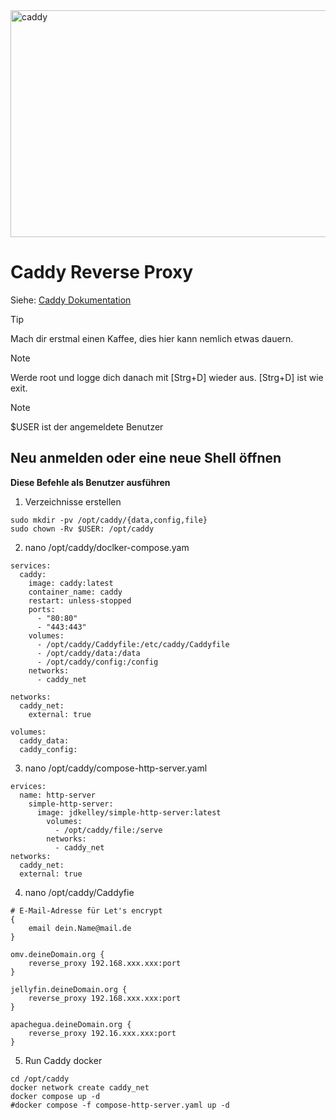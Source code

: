 
<img width="1200" height="363" alt="caddy" src="https://github.com/user-attachments/assets/c66add0c-d043-4c32-8568-405454cb88ac" />

# Caddy Reverse Proxy 
Siehe: [Caddy Dokumentation](https://caddyserver.com/)

> [!TIP]
> Mach dir erstmal einen Kaffee, dies hier kann nemlich etwas dauern.

> [!NOTE]
> Werde root und logge dich danach mit [Strg+D] wieder aus.
> [Strg+D] ist wie exit.

> [!NOTE]
> $USER ist der angemeldete Benutzer

## Neu anmelden oder eine neue Shell öffnen

**Diese Befehle als Benutzer ausführen**
1. Verzeichnisse erstellen
```
sudo mkdir -pv /opt/caddy/{data,config,file}
sudo chown -Rv $USER: /opt/caddy
```

2. nano /opt/caddy/doclker-compose.yam
```
services:
  caddy:
    image: caddy:latest
    container_name: caddy
    restart: unless-stopped
    ports:
      - "80:80"
      - "443:443"
    volumes:
      - /opt/caddy/Caddyfile:/etc/caddy/Caddyfile
      - /opt/caddy/data:/data
      - /opt/caddy/config:/config
    networks:
      - caddy_net

networks:
  caddy_net:
    external: true

volumes:
  caddy_data:
  caddy_config:
```

3. nano /opt/caddy/compose-http-server.yaml
```
ervices:
  name: http-server
    simple-http-server:
      image: jdkelley/simple-http-server:latest
        volumes:
          - /opt/caddy/file:/serve
        networks:
          - caddy_net
networks:
  caddy_net:
  external: true
```

4. nano /opt/caddy/Caddyfie
```
# E-Mail-Adresse für Let's encrypt
{
    email dein.Name@mail.de
}

omv.deineDomain.org {
    reverse_proxy 192.168.xxx.xxx:port
}

jellyfin.deineDomain.org {
    reverse_proxy 192.168.xxx.xxx:port
}

apachegua.deineDomain.org {
    reverse_proxy 192.16.xxx.xxx:port
}
```

5. Run Caddy docker
```
cd /opt/caddy
docker network create caddy_net
docker compose up -d
#docker compose -f compose-http-server.yaml up -d
```



